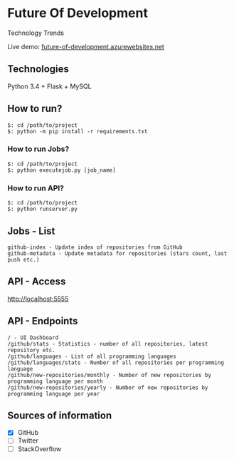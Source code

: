 # Future Of Development

Technology Trends

Live demo: [future-of-development.azurewebsites.net](http://future-of-development.azurewebsites.net)

## Technologies

Python 3.4 + Flask + MySQL

## How to run?

```
$: cd /path/to/project
$: python -m pip install -r requirements.txt
```

### How to run Jobs?

```
$: cd /path/to/project
$: python executejob.py [job_name]
```

### How to run API?

```
$: cd /path/to/project
$: python runserver.py
```

## Jobs - List

```
github-index - Update index of repositories from GitHub
github-metadata - Update metadata for repositories (stars count, last push etc.)
```

## API - Access

[http://localhost:5555](http://localhost:5555)

## API - Endpoints

```
/ - UI Dashboard
/github/stats - Statistics - number of all repositories, latest repository etc.
/github/languages - List of all programming languages
/github/languages/stats - Number of all repositories per programming language
/github/new-repositories/monthly - Number of new repositories by programming language per month
/github/new-repositories/yearly - Number of new repositories by programming language per year
```

## Sources of information

- [x] GitHub
- [ ] Twitter
- [ ] StackOverflow